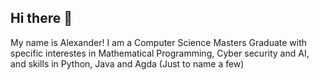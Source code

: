 ## Hi there 👋
My name is Alexander! I am a Computer Science Masters Graduate with specific interestes in Mathematical Programming, Cyber security and AI, and skills in Python, Java and Agda (Just to name a few) 
<!--
**araymont/araymont** is a ✨ _special_ ✨ repository because its `README.md` (this file) appears on your GitHub profile.

Here are some ideas to get you started:

- 🔭 I’m currently working on ...
- 🌱 I’m currently learning ...
- 👯 I’m looking to collaborate on ...
- 🤔 I’m looking for help with ...
- 💬 Ask me about ...
- 📫 How to reach me: ...
- 😄 Pronouns: ...
- ⚡ Fun fact: ...
-->

